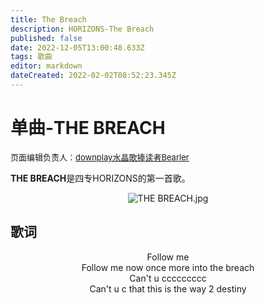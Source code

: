```yaml
---
title: The Breach
description: HORIZONS-The Breach
published: false
date: 2022-12-05T13:00:48.633Z
tags: 歌曲
editor: markdown
dateCreated: 2022-02-02T08:52:23.345Z
---
```


# 单曲-THE BREACH
<font size="2">页面编辑负责人：<a href="https://space.bilibili.com/505711149">downplay水晶歌捧读者Bearler</a></font>
<p>
  <b>THE BREACH</b>是四专HORIZONS的第一首歌。
</p>
<div align=center><img scr="https://imgs.thestarsetsociety.cn/2022/12/05/638ddc5ea8285.jpg" alt="THE BREACH.jpg" title="THE BREACH的专辑图.jpg" /></div>

## 歌词
<p>
  <center>
    Follow me<br/>
    Follow me now once more into the breach<br/>
    Can't u ccccccccc<br/>
    Can't u c that this is the way 2 destiny<br/>
  </center>
</p>